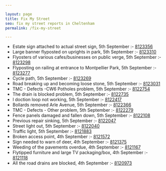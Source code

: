 ```yaml
---

layout: page
title: Fix My Street
seo: fix my street reports in Cheltenham
permalink: /fix-my-street

---
```


<!-- fix_marker starts -->

- Estate sign attached to actual street sign, 5th September :- [8123356](https://www.fixmystreet.com/report/8123356)
- Large banner flyposted on uprights in park, 5th September :- [8123310](https://www.fixmystreet.com/report/8123310)
- Flyosters of various cafes/businesses on public verge, 5th September :- [8123298](https://www.fixmystreet.com/report/8123298)
- Flyposting on railing at entrance to Montpellier Park, 5th September :- [8123277](https://www.fixmystreet.com/report/8123277)
- Cycle path, 5th September :- [8123269](https://www.fixmystreet.com/report/8123269)
- Road breaking up and becoming loose stone, 5th September :- [8123031](https://www.fixmystreet.com/report/8123031)
- TMC - Defects -CW6 Potholes  problem, 5th September :- [8122754](https://www.fixmystreet.com/report/8122754)
- The drain is blocked problem, 5th September :- [8122735](https://www.fixmystreet.com/report/8122735)
- I doction loop not working, 5th September :- [8122417](https://www.fixmystreet.com/report/8122417)
- Bollards removed Arle Avenue, 5th September :- [8122366](https://www.fixmystreet.com/report/8122366)
- TMC - Defects - Other problem, 5th September :- [8122279](https://www.fixmystreet.com/report/8122279)
- Fence panels damaged and fallen down, 5th September :- [8122108](https://www.fixmystreet.com/report/8122108)
- Previous repair sinking, 5th September :- [8122047](https://www.fixmystreet.com/report/8122047)
- Street light out, 5th September :- [8122040](https://www.fixmystreet.com/report/8122040)
- Traffic light, 5th September :- [8121883](https://www.fixmystreet.com/report/8121883)
- Broken access point, 4th September :- [8121572](https://www.fixmystreet.com/report/8121572)
- Sign needed to warn of deer, 4th September :- [8121375](https://www.fixmystreet.com/report/8121375)
- Weeding of the pavements overdue, 4th September :- [8121167](https://www.fixmystreet.com/report/8121167)
- Flytipped furniture and large TV packaging/box, 4th September :- [8121118](https://www.fixmystreet.com/report/8121118)
- All the road drains are blocked, 4th September :- [8120973](https://www.fixmystreet.com/report/8120973)

<!-- fix_marker ends -->